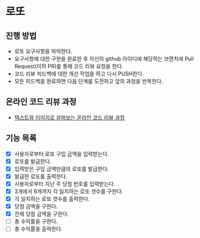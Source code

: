 # 로또
## 진행 방법
* 로또 요구사항을 파악한다.
* 요구사항에 대한 구현을 완료한 후 자신의 github 아이디에 해당하는 브랜치에 Pull Request(이하 PR)를 통해 코드 리뷰 요청을 한다.
* 코드 리뷰 피드백에 대한 개선 작업을 하고 다시 PUSH한다.
* 모든 피드백을 완료하면 다음 단계를 도전하고 앞의 과정을 반복한다.

## 온라인 코드 리뷰 과정
* [텍스트와 이미지로 살펴보는 온라인 코드 리뷰 과정](https://github.com/next-step/nextstep-docs/tree/master/codereview)

## 기능 목록 
- [x] 사용자로부터 로또 구입 금액을 입력받는다.
- [x] 로또를 발급한다.
- [x] 입력받은 구임 금액만큼의 로또를 발급한다. 
- [x] 발급한 로또를 출력한다.
- [x] 사용자로부터 지난 주 당첨 번호를 입력받는다. 
- [x] 3개에서 6개까지 각 일치하는 로또 갯수를 구한다.
- [x] 각 일치하는 로또 갯수를 출력한다.
- [x] 당첨 금액을 구한다.
- [x] 전체 당첨 금액을 구한다.
- [ ] 총 수익률을 구한다.
- [ ] 총 수익률을 출력한다. 